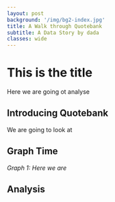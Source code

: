 ```yaml
---
layout: post
background: '/img/bg2-index.jpg'
title: A Walk through Quotebank
subtitle: A Data Story by dada
classes: wide
---
```


# This is the title 
Here we are going ot analyse 
## Introducing Quotebank 

We are going to look at 


## Graph Time

<head>
    <style> body { margin: 0; position: absolute; overflow-y: scroll; } </style>
    <style> .legend {
      /* float: right;
      margin-right: 15px; */
    background-color: black;
    }
    </style> 
    <style>html { overflow-y: scroll; }</style>
    <meta charset="UTF-8">
      <script src="//unpkg.com/three"></script>
      <script src="//unpkg.com/three-spritetext"></script>
      <script src="//unpkg.com/d3"></script>
      <script src="//unpkg.com/3d-force-graph"></script>
    <!--<script src="../../dist/3d-force-graph.js"></script>-->
</head>
  
  <body>
    <div id="3d-graph"></div>
    <div id='leg' class="legend"></div>
    <script type="text/javascript" src="/3d-JS-Network/graph_title_final.js"></script>
  </body>

*Graph 1: Here we are*

## Analysis


